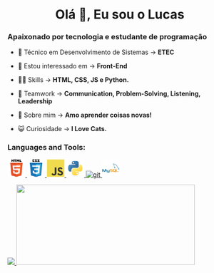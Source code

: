 <h1 align="center">Olá 👋, Eu sou o Lucas</h1>
<h3 align="left">Apaixonado por tecnologia e estudante de programação</h3>

- 🔭 Técnico em Desenvolvimento de Sistemas -> **ETEC**

- 🌱 Estou interessado em -> **Front-End**

- 🤹🏽 Skills -> **HTML, CSS, JS e Python.**

- 👯 Teamwork -> **Communication, Problem-Solving, Listening, Leadership**

- 💬 Sobre mim -> **Amo aprender coisas novas!**

- 😺 Curiosidade -> **I Love Cats.**


<h3 align="left">Languages and Tools:</h3>
<p align="left"> 
<a href="https://www.w3.org/html/" target="_blank" rel="noreferrer"> <img src="https://raw.githubusercontent.com/devicons/devicon/master/icons/html5/html5-original-wordmark.svg" alt="html5" width="40" height="40"/> 
</a>
<a href="https://www.w3schools.com/css/" target="_blank" rel="noreferrer"> <img src="https://raw.githubusercontent.com/devicons/devicon/master/icons/css3/css3-original-wordmark.svg" alt="css3" width="40" height="40"/> 
</a>            
<a href="https://developer.mozilla.org/en-US/docs/Web/JavaScript" target="_blank" rel="noreferrer"> <img src="https://raw.githubusercontent.com/devicons/devicon/master/icons/javascript/javascript-original.svg" alt="javascript" width="40" height="40"/> 
</a> 
<a href="https://www.python.org" target="_blank" rel="noreferrer"> <img src="https://raw.githubusercontent.com/devicons/devicon/master/icons/python/python-original.svg" alt="python" width="40" height="40"/> 
</a>
<a href="https://git-scm.com/" target="_blank" rel="noreferrer"> <img src="https://www.vectorlogo.zone/logos/git-scm/git-scm-icon.svg" alt="git" width="40" height="40"/> 
</a>
<a href="https://www.mysql.com/" target="_blank" rel="noreferrer"> <img src="https://raw.githubusercontent.com/devicons/devicon/master/icons/mysql/mysql-original-wordmark.svg" alt="mysql" width="40" height="40"/> 
</a> 


<div>
  <a href="https://github.com/ScriptHawk">
  <img height="180em" src="https://github-readme-stats.vercel.app/api?username=scripthawk&show_icons=true&theme=dark&include_all_commits=true&count_private=true" />
  <img height="180em" width="400em" src="https://github-readme-stats.vercel.app/api/top-langs/?username=scripthawk&layout=compact&langs_count=5&theme=dark")
</div>


<!---
ScriptHawk/ScriptHawk is a ✨ special ✨ repository because its `README.md` (this file) appears on your GitHub profile.
You can click the Preview link to take a look at your changes.
--->

